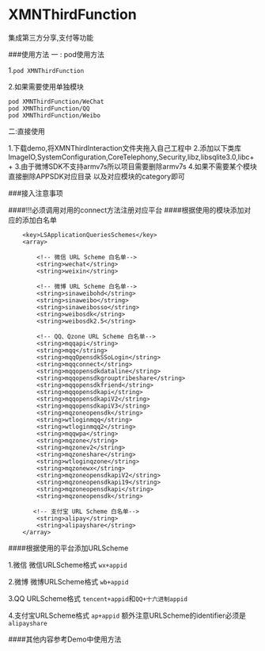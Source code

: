 # XMNThirdFunction

集成第三方分享,支付等功能


###使用方法
一 : pod使用方法

1.`pod XMNThirdFunction`

2.如果需要使用单独模块

```
pod XMNThirdFunction/WeChat
pod XMNThirdFunction/QQ
pod XMNThirdFunction/Weibo

```

二:直接使用

1.下载demo,将XMNThirdInteraction文件夹拖入自己工程中
2.添加以下类库ImageIO,SystemConfiguration,CoreTelephony,Security,libz,libsqlite3.0,libc++
3.由于微博SDK不支持armv7s所以项目需要删除armv7s
4.如果不需要某个模块 直接删除APPSDK对应目录 以及对应模块的category即可

###接入注意事项

####!!!必须调用对用的connect方法注册对应平台
####根据使用的模块添加对应的添加白名单
```
	<key>LSApplicationQueriesSchemes</key>
	<array>
		
	    <!-- 微信 URL Scheme 白名单-->
		<string>wechat</string>
		<string>weixin</string>
		
		<!-- 微博 URL Scheme 白名单-->
		<string>sinaweibohd</string>
		<string>sinaweibo</string>
		<string>sinaweibosso</string>
		<string>weibosdk</string>
		<string>weibosdk2.5</string>
        
        <!-- QQ、Qzone URL Scheme 白名单-->
        <string>mqqapi</string>
        <string>mqq</string>
        <string>mqqOpensdkSSoLogin</string>
        <string>mqqconnect</string>
        <string>mqqopensdkdataline</string>
        <string>mqqopensdkgrouptribeshare</string>
        <string>mqqopensdkfriend</string>
        <string>mqqopensdkapi</string>
        <string>mqqopensdkapiV2</string>
        <string>mqqopensdkapiV3</string>
        <string>mqzoneopensdk</string>
        <string>wtloginmqq</string>
        <string>wtloginmqq2</string>
        <string>mqqwpa</string>
        <string>mqzone</string>
        <string>mqzonev2</string>
        <string>mqzoneshare</string>
        <string>wtloginqzone</string>
        <string>mqzonewx</string>
        <string>mqzoneopensdkapiV2</string>
        <string>mqzoneopensdkapi19</string>
        <string>mqzoneopensdkapi</string>
        <string>mqzoneopensdk</string>
        
       <!-- 支付宝 URL Scheme 白名单-->
		<string>alipay</string>
		<string>alipayshare</string>
	</array>

```

####根据使用的平台添加URLScheme

1.微信
微信URLScheme格式 `wx+appid`

2.微博
微博URLScheme格式 `wb+appid`

3.QQ URLScheme格式  `tencent+appid`和`QQ+十六进制appid`

4.支付宝URLScheme格式  `ap+appid` 额外注意URLScheme的identifier必须是`alipayshare`


####其他内容参考Demo中使用方法
